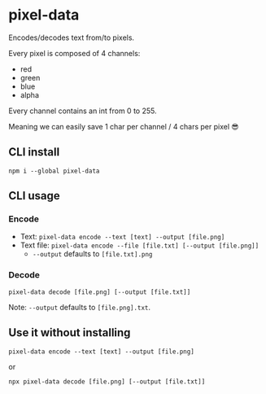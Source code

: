 # pixel-data

Encodes/decodes text from/to pixels.

Every pixel is composed of 4 channels:

- red
- green
- blue
- alpha

Every channel contains an int from 0 to 255.

Meaning we can easily save 1 char per channel / 4 chars per pixel 😎

## CLI install

`npm i --global pixel-data`

## CLI usage

### Encode

- Text: `pixel-data encode --text [text] --output [file.png]`
- Text file: `pixel-data encode --file [file.txt] [--output [file.png]]`
  - `--output` defaults to `[file.txt].png`

### Decode

`pixel-data decode [file.png] [--output [file.txt]]`

Note: `--output` defaults to `[file.png].txt`.

## Use it without installing

`pixel-data encode --text [text] --output [file.png]`

or

`npx pixel-data decode [file.png] [--output [file.txt]]`

